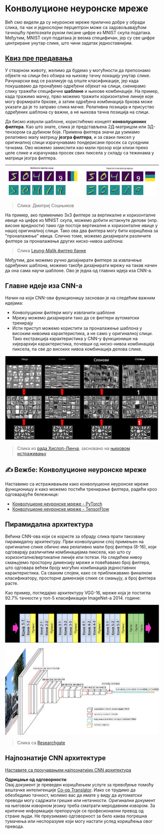 <!--
CO_OP_TRANSLATOR_METADATA:
{
  "original_hash": "088837b42b7d99198bf62db8a42411e0",
  "translation_date": "2025-08-25T22:52:56+00:00",
  "source_file": "lessons/4-ComputerVision/07-ConvNets/README.md",
  "language_code": "sr"
}
-->
# Конволуционе неуронске мреже

Већ смо видели да су неуронске мреже прилично добре у обради слика, па чак и једнослојни перцептрон може са задовољавајућом тачношћу препознати руком писане цифре из MNIST скупа података. Међутим, MNIST скуп података је веома специфичан, јер су све цифре центриране унутар слике, што чини задатак једноставнијим.

## [Квиз пре предавања](https://red-field-0a6ddfd03.1.azurestaticapps.net/quiz/107)

У стварном животу, желимо да будемо у могућности да препознамо објекте на слици без обзира на њихову тачну локацију унутар слике. Рачунарски вид се разликује од опште класификације, јер када покушавамо да пронађемо одређени објекат на слици, скенирамо слику тражећи специфичне **шаблоне** и њихове комбинације. На пример, када тражимо мачку, прво можемо тражити хоризонталне линије које могу формирати бркове, а затим одређена комбинација бркова може указати да је то заправо слика мачке. Релативна позиција и присуство одређених шаблона су важни, а не њихова тачна позиција на слици.

Да бисмо извукли шаблоне, користићемо концепт **конволуционих филтера**. Као што знате, слика је представљена 2Д-матрицом или 3Д-тензором са дубином боје. Примена филтера значи да узимамо релативно малу матрицу **језгра филтера**, и за сваки пиксел у оригиналној слици израчунавамо пондерисани просек са суседним тачкама. Ово можемо замислити као мали прозор који клизи преко целе слике и израчунава просек свих пиксела у складу са тежинама у матрици језгра филтера.

![Филтер за вертикалне ивице](../../../../../translated_images/filter-vert.b7148390ca0bc356ddc7e55555d2481819c1e86ddde9dce4db5e71a69d6f887f.sr.png) | ![Филтер за хоризонталне ивице](../../../../../translated_images/filter-horiz.59b80ed4feb946efbe201a7fe3ca95abb3364e266e6fd90820cb893b4d3a6dda.sr.png)
----|----

> Слика: Дмитриј Сошњиков

На пример, ако применимо 3x3 филтере за вертикалне и хоризонталне ивице на цифре из MNIST скупа, можемо добити истакнуте делове (нпр. високе вредности) тамо где постоје вертикалне и хоризонталне ивице у нашој оригиналној слици. Тако ова два филтера могу бити коришћена за "проналажење" ивица. Слично томе, можемо дизајнирати различите филтере за проналажење других ниско-нивоа шаблона:

> Слика [Leung-Malik филтер банке](https://www.robots.ox.ac.uk/~vgg/research/texclass/filters.html)

Међутим, док можемо ручно дизајнирати филтере за извлачење одређених шаблона, можемо такође дизајнирати мрежу на такав начин да она сама научи шаблоне. Ово је једна од главних идеја иза CNN-а.

## Главне идеје иза CNN-а

Начин на који CNN-ови функционишу заснован је на следећим важним идејама:

* Конволуциони филтери могу извлачити шаблоне
* Мрежу можемо дизајнирати тако да се филтери аутоматски тренирају
* Исти приступ можемо користити за проналажење шаблона у високим нивоима карактеристика, а не само у оригиналној слици. Тако екстракција карактеристика у CNN-у функционише на хијерархији карактеристика, почевши од ниско-нивоа комбинација пиксела, па све до високих нивоа комбинација делова слике.

![Хијерархијска екстракција карактеристика](../../../../../translated_images/FeatureExtractionCNN.d9b456cbdae7cb643fde3032b81b2940e3cf8be842e29afac3f482725ba7f95c.sr.png)

> Слика из [рада Хислоп-Линча](https://www.semanticscholar.org/paper/Computer-vision-based-pedestrian-trajectory-Hislop-Lynch/26e6f74853fc9bbb7487b06dc2cf095d36c9021d), засновано на [њиховом истраживању](https://dl.acm.org/doi/abs/10.1145/1553374.1553453)

## ✍️ Вежбе: Конволуционе неуронске мреже

Наставимо са истраживањем како конволуционе неуронске мреже функционишу и како можемо постићи тренирање филтера, радећи кроз одговарајуће бележнице:

* [Конволуционе неуронске мреже - PyTorch](../../../../../lessons/4-ComputerVision/07-ConvNets/ConvNetsPyTorch.ipynb)
* [Конволуционе неуронске мреже - TensorFlow](../../../../../lessons/4-ComputerVision/07-ConvNets/ConvNetsTF.ipynb)

## Пирамидална архитектура

Већина CNN-ова који се користе за обраду слика прати такозвану пирамидалну архитектуру. Први конволуциони слој примењен на оригиналне слике обично има релативно мали број филтера (8-16), који одговарају различитим комбинацијама пиксела, као што су хоризонталне/вертикалне линије или потези. На следећем нивоу смањујемо просторну димензију мреже и повећавамо број филтера, што одговара већем броју могућих комбинација једноставних карактеристика. Са сваким слојем, како се приближавамо финалном класификатору, просторне димензије слике се смањују, а број филтера расте.

Као пример, погледајмо архитектуру VGG-16, мреже која је постигла 92.7% тачности у топ-5 класификацији ImageNet-а 2014. године:

![Слојеви ImageNet-а](../../../../../translated_images/vgg-16-arch1.d901a5583b3a51baeaab3e768567d921e5d54befa46e1e642616c5458c934028.sr.jpg)

![Пирамида ImageNet-а](../../../../../translated_images/vgg-16-arch.64ff2137f50dd49fdaa786e3f3a975b3f22615efd13efb19c5d22f12e01451a1.sr.jpg)

> Слика са [Researchgate](https://www.researchgate.net/figure/Vgg16-model-structure-To-get-the-VGG-NIN-model-we-replace-the-2-nd-4-th-6-th-7-th_fig2_335194493)

## Најпознатије CNN архитектуре

[Наставите са проучавањем најпознатијих CNN архитектура](CNN_Architectures.md)

**Одрицање од одговорности**:  
Овај документ је преведен коришћењем услуге за превођење помоћу вештачке интелигенције [Co-op Translator](https://github.com/Azure/co-op-translator). Иако се трудимо да обезбедимо тачност, молимо вас да имате у виду да аутоматски преводи могу садржати грешке или нетачности. Оригинални документ на његовом изворном језику треба сматрати меродавним извором. За критичне информације препоручује се професионални превод од стране људи. Не преузимамо одговорност за било каква погрешна тумачења или неспоразуме који могу настати услед коришћења овог превода.